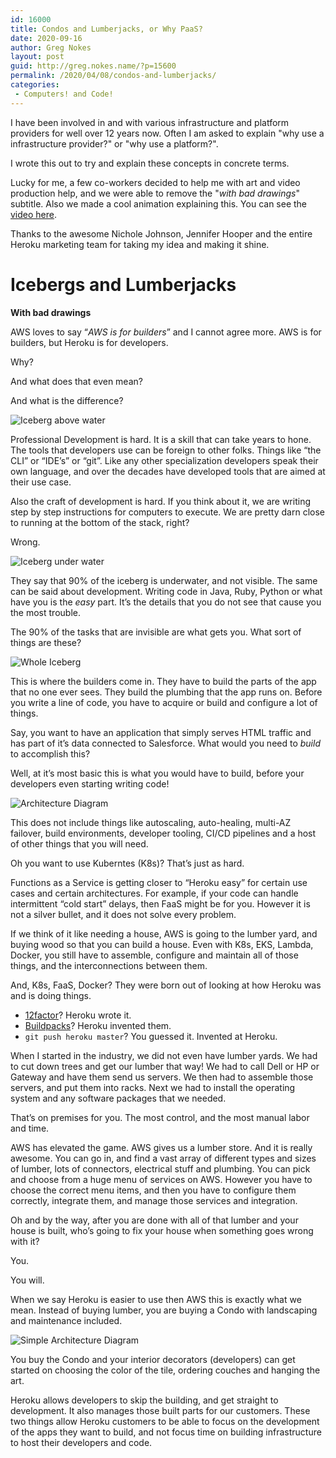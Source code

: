 ```yaml
---
id: 16000
title: Condos and Lumberjacks, or Why PaaS?
date: 2020-09-16
author: Greg Nokes
layout: post
guid: http://greg.nokes.name/?p=15600
permalink: /2020/04/08/condos-and-lumberjacks/
categories:
 - Computers! and Code!
---
```

I have been involved in and with various infrastructure and platform providers for well over 12 years now. Often I am asked to explain "why use a infrastructure provider?" or "why use a platform?".

I wrote this out to try and explain these concepts in concrete terms. 

Lucky for me, a few co-workers decided to help me with art and video production help, and we were able to remove the "*with bad drawings*" subtitle. Also we made a cool animation explaining this. You can see the [video here](https://youtu.be/_N8Zf_nPZkQ).

Thanks to the awesome Nichole Johnson, Jennifer Hooper and the entire Heroku marketing team for taking my idea and making it shine.

Icebergs and Lumberjacks
====================

**With bad drawings**

AWS loves to say “*AWS is for builders*” and I cannot agree more. AWS is for builders, but Heroku is for developers. 

Why? 

And what does that even mean? 

And what is the difference?

![Iceberg above water](/wp-content/uploads/2020/09/IMG_0100.jpeg)

Professional Development is hard. It is a skill that can take years to hone. The tools that developers use can be foreign to other folks. Things like “the CLI” or “IDE’s” or “git”. Like any other specialization developers speak their own language, and over the decades have developed tools that are aimed at their use case.

Also the craft of development is hard. If you think about it, we are writing step by step instructions for computers to execute. We are pretty darn close to running at the bottom of the stack, right?

Wrong.

![Iceberg under water ](/wp-content/uploads/2020/09/IMG_0101.jpeg)

They say that 90% of the iceberg is underwater, and not visible. The same can be said about development. Writing code in Java, Ruby, Python or what have you is the *easy* part. It’s the details that you do not see that cause you the most trouble.

The 90% of the tasks that are invisible are what gets you. What sort of things are these?

![Whole Iceberg](/wp-content/uploads/2020/09/IMG_0102.jpeg)

This is where the builders come in. They have to build the parts of the app that no one ever sees. They build the plumbing that the app runs on. Before you write a line of code, you have to acquire or build and configure a lot of things.

Say, you want to have an application that simply serves HTML traffic and has part of it’s data connected to Salesforce. What would you need to *build* to accomplish this?

Well, at it’s most basic this is what you would have to build, before your developers even starting writing code! 

![Architecture Diagram](/wp-content/uploads/2020/09/img_0107.png)

This does not include things like autoscaling, auto-healing, multi-AZ failover, build environments, developer tooling, CI/CD pipelines and a host of other things that you will need. 

Oh you want to use Kuberntes (K8s)? That’s just as hard.

Functions as a Service is getting closer to “Heroku easy” for certain use cases and certain architectures. For example, if your code can handle intermittent “cold start” delays, then FaaS might be for you. However it is not a silver bullet, and it does not solve every problem.

If we think of it like needing a house, AWS is going to the lumber yard, and buying wood so that you can build a house. Even with K8s, EKS, Lambda, Docker, you still have to assemble, configure and maintain all of those things, and the interconnections between them.

And, K8s, FaaS, Docker? They were born out of looking at how Heroku was and is doing things. 

* [12factor](12factor.net)? Heroku wrote it. 
* [Buildpacks](https://buildpacks.io)? Heroku invented them.
* `git push heroku master`? You guessed it. Invented at Heroku.

When I started in the industry, we did not even have lumber yards. We had to cut down trees and get our lumber that way! We had to call Dell or HP or Gateway and have them send us servers. We then had to assemble those servers, and put them into racks. Next we had to install the operating system and any software packages that we needed. 

That’s on premises for you. The most control, and the most manual labor and time.

AWS has elevated the game. AWS gives us a lumber store. And it is really awesome. You can go in, and find a vast array of different types and sizes of lumber, lots of connectors, electrical stuff and plumbing. You can pick and choose from a huge menu of services on AWS. However you have to choose the correct menu items, and then you have to configure them correctly, integrate them, and manage those services and integration.

Oh and by the way, after you are done with all of that lumber and your house is built, who’s going to fix your house when something goes wrong with it? 

You. 

You will.

When we say Heroku is easier to use then AWS this is exactly what we mean. Instead of buying lumber, you are buying a Condo with landscaping and maintenance included.

![Simple Architecture Diagram](/wp-content/uploads/2020/09/IMG_0108.jpg)

You buy the Condo and your interior decorators (developers) can get started on choosing the color of the tile, ordering couches and hanging the art.

Heroku allows developers to skip the building, and get straight to development. It also manages those built parts for our customers. These two things allow Heroku customers to be able to focus on the development of the apps they want to build, and not focus time on building infrastructure to host their developers and code.

